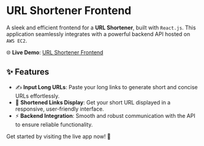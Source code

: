 # URL Shortener Frontend  

A sleek and efficient frontend for a **URL Shortener**, built with <code>React.js</code>. This application seamlessly integrates with a powerful backend API hosted on <code>AWS EC2</code>.  

🌐 **Live Demo**: [URL Shortener Frontend](https://urlzipxd.vercel.app/)  

## ✨ Features  

- ✍️ **Input Long URLs**: Paste your long links to generate short and concise URLs effortlessly.  
- 🔗 **Shortened Links Display**: Get your short URL displayed in a responsive, user-friendly interface.  
- ⚡ **Backend Integration**: Smooth and robust communication with the API to ensure reliable functionality.  

Get started by visiting the live app now! 🎉  
